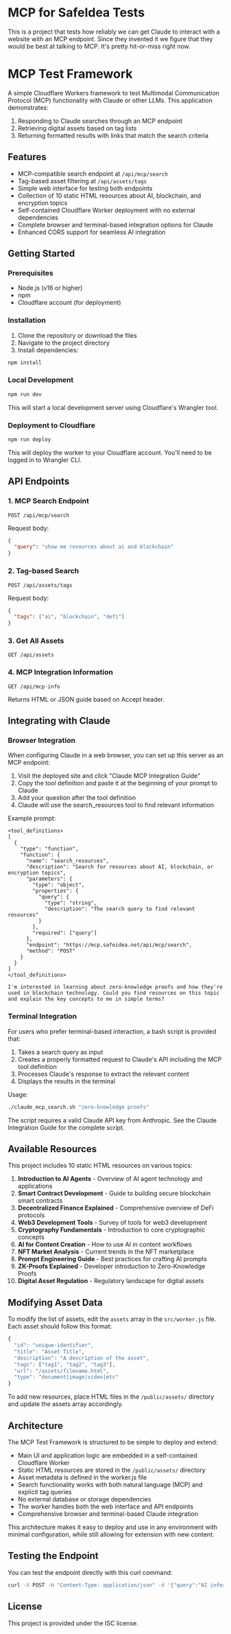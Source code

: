 # MCP for SafeIdea Tests

This is a project that tests how reliably we can get Claude to interact with a website with an MCP endpoint. Since they invented it we figure that they would be best at talking to MCP. It's pretty hit-or-miss right now.

# MCP Test Framework

A simple Cloudflare Workers framework to test Multimodal Communication Protocol (MCP) functionality with Claude or other LLMs. This application demonstrates:

1. Responding to Claude searches through an MCP endpoint
2. Retrieving digital assets based on tag lists
3. Returning formatted results with links that match the search criteria

## Features

- MCP-compatible search endpoint at `/api/mcp/search`
- Tag-based asset filtering at `/api/assets/tags`
- Simple web interface for testing both endpoints
- Collection of 10 static HTML resources about AI, blockchain, and encryption topics
- Self-contained Cloudflare Worker deployment with no external dependencies
- Complete browser and terminal-based integration options for Claude
- Enhanced CORS support for seamless AI integration

## Getting Started

### Prerequisites

- Node.js (v16 or higher)
- npm
- Cloudflare account (for deployment)

### Installation

1. Clone the repository or download the files
2. Navigate to the project directory
3. Install dependencies:

```bash
npm install
```

### Local Development

```bash
npm run dev
```

This will start a local development server using Cloudflare's Wrangler tool.

### Deployment to Cloudflare

```bash
npm run deploy
```

This will deploy the worker to your Cloudflare account. You'll need to be logged in to Wrangler CLI.

## API Endpoints

### 1. MCP Search Endpoint

```
POST /api/mcp/search
```

Request body:
```json
{
  "query": "show me resources about ai and blockchain"
}
```

### 2. Tag-based Search

```
POST /api/assets/tags
```

Request body:
```json
{
  "tags": ["ai", "blockchain", "defi"]
}
```

### 3. Get All Assets

```
GET /api/assets
```

### 4. MCP Integration Information

```
GET /api/mcp-info
```

Returns HTML or JSON guide based on Accept header.

## Integrating with Claude

### Browser Integration

When configuring Claude in a web browser, you can set up this server as an MCP endpoint:

1. Visit the deployed site and click "Claude MCP Integration Guide"
2. Copy the tool definition and paste it at the beginning of your prompt to Claude
3. Add your question after the tool definition
4. Claude will use the search_resources tool to find relevant information

Example prompt:
```
<tool_definitions>
[
  {
    "type": "function",
    "function": {
      "name": "search_resources",
      "description": "Search for resources about AI, blockchain, or encryption topics",
      "parameters": {
        "type": "object",
        "properties": {
          "query": {
            "type": "string",
            "description": "The search query to find relevant resources"
          }
        },
        "required": ["query"]
      },
      "endpoint": "https://mcp.safeidea.net/api/mcp/search",
      "method": "POST"
    }
  }
]
</tool_definitions>

I'm interested in learning about zero-knowledge proofs and how they're used in blockchain technology. Could you find resources on this topic and explain the key concepts to me in simple terms?
```

### Terminal Integration

For users who prefer terminal-based interaction, a bash script is provided that:

1. Takes a search query as input
2. Creates a properly formatted request to Claude's API including the MCP tool definition
3. Processes Claude's response to extract the relevant content
4. Displays the results in the terminal

Usage:
```bash
./claude_mcp_search.sh "zero-knowledge proofs"
```

The script requires a valid Claude API key from Anthropic. See the Claude Integration Guide for the complete script.

## Available Resources

This project includes 10 static HTML resources on various topics:

1. **Introduction to AI Agents** - Overview of AI agent technology and applications
2. **Smart Contract Development** - Guide to building secure blockchain smart contracts
3. **Decentralized Finance Explained** - Comprehensive overview of DeFi protocols
4. **Web3 Development Tools** - Survey of tools for web3 development
5. **Cryptography Fundamentals** - Introduction to core cryptographic concepts
6. **AI for Content Creation** - How to use AI in content workflows
7. **NFT Market Analysis** - Current trends in the NFT marketplace
8. **Prompt Engineering Guide** - Best practices for crafting AI prompts
9. **ZK-Proofs Explained** - Developer introduction to Zero-Knowledge Proofs
10. **Digital Asset Regulation** - Regulatory landscape for digital assets

## Modifying Asset Data

To modify the list of assets, edit the `assets` array in the `src/worker.js` file. Each asset should follow this format:

```javascript
{
  "id": "unique-identifier",
  "title": "Asset Title",
  "description": "A description of the asset",
  "tags": ["tag1", "tag2", "tag3"],
  "url": "/assets/filename.html",
  "type": "document|image|video|etc"
}
```

To add new resources, place HTML files in the `/public/assets/` directory and update the assets array accordingly.

## Architecture

The MCP Test Framework is structured to be simple to deploy and extend:

- Main UI and application logic are embedded in a self-contained Cloudflare Worker
- Static HTML resources are stored in the `/public/assets/` directory
- Asset metadata is defined in the worker.js file
- Search functionality works with both natural language (MCP) and explicit tag queries
- No external database or storage dependencies
- The worker handles both the web interface and API endpoints
- Comprehensive browser and terminal-based Claude integration

This architecture makes it easy to deploy and use in any environment with minimal configuration, while still allowing for extension with new content.

## Testing the Endpoint

You can test the endpoint directly with this curl command:

```bash
curl -X POST -H "Content-Type: application/json" -d '{"query":"AI information"}' https://mcp.safeidea.net/api/mcp/search
```

## License

This project is provided under the ISC license.
